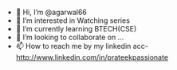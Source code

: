 - 👋 Hi, I’m @agarwal66
- 👀 I’m interested in Watching series
- 🌱 I’m currently learning BTECH(CSE)
- 💞️ I’m looking to collaborate on ...
- 📫 How to reach me by my linkedin acc-http://www.linkedin.com/in/prateekpassionate

<!---
agarwal66/agarwal66 is a ✨ special ✨ repository because its `README.md` (this file) appears on your GitHub profile.
You can click the Preview link to take a look at your changes.
--->
